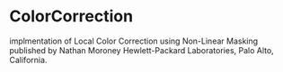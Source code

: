 # ColorCorrection
implmentation of Local Color Correction using Non-Linear Masking published by Nathan Moroney Hewlett-Packard Laboratories, Palo Alto, California.
